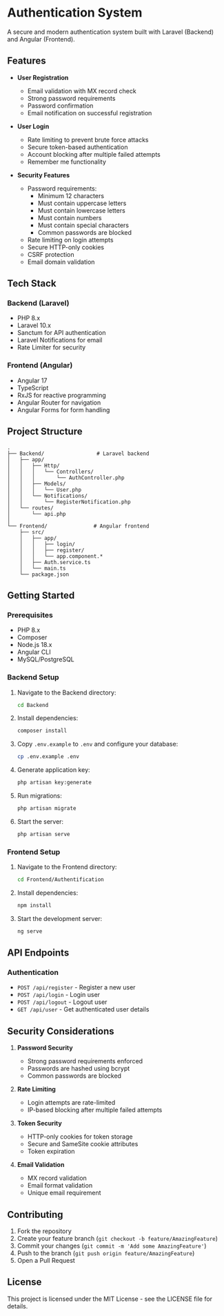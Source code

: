 # Authentication System

A secure and modern authentication system built with Laravel (Backend) and Angular (Frontend).

## Features

- **User Registration**
  - Email validation with MX record check
  - Strong password requirements
  - Password confirmation
  - Email notification on successful registration

- **User Login**
  - Rate limiting to prevent brute force attacks
  - Secure token-based authentication
  - Account blocking after multiple failed attempts
  - Remember me functionality

- **Security Features**
  - Password requirements:
    - Minimum 12 characters
    - Must contain uppercase letters
    - Must contain lowercase letters
    - Must contain numbers
    - Must contain special characters
    - Common passwords are blocked
  - Rate limiting on login attempts
  - Secure HTTP-only cookies
  - CSRF protection
  - Email domain validation

## Tech Stack

### Backend (Laravel)
- PHP 8.x
- Laravel 10.x
- Sanctum for API authentication
- Laravel Notifications for email
- Rate Limiter for security

### Frontend (Angular)
- Angular 17
- TypeScript
- RxJS for reactive programming
- Angular Router for navigation
- Angular Forms for form handling

## Project Structure

```
.
├── Backend/                 # Laravel backend
│   ├── app/
│   │   ├── Http/
│   │   │   └── Controllers/
│   │   │       └── AuthController.php
│   │   ├── Models/
│   │   │   └── User.php
│   │   └── Notifications/
│   │       └── RegisterNotification.php
│   └── routes/
│       └── api.php
│
└── Frontend/               # Angular frontend
    ├── src/
    │   ├── app/
    │   │   ├── login/
    │   │   ├── register/
    │   │   └── app.component.*
    │   ├── Auth.service.ts
    │   └── main.ts
    └── package.json
```

## Getting Started

### Prerequisites
- PHP 8.x
- Composer
- Node.js 18.x
- Angular CLI
- MySQL/PostgreSQL

### Backend Setup
1. Navigate to the Backend directory:
   ```bash
   cd Backend
   ```

2. Install dependencies:
   ```bash
   composer install
   ```

3. Copy `.env.example` to `.env` and configure your database:
   ```bash
   cp .env.example .env
   ```

4. Generate application key:
   ```bash
   php artisan key:generate
   ```

5. Run migrations:
   ```bash
   php artisan migrate
   ```

6. Start the server:
   ```bash
   php artisan serve
   ```

### Frontend Setup
1. Navigate to the Frontend directory:
   ```bash
   cd Frontend/Authentification
   ```

2. Install dependencies:
   ```bash
   npm install
   ```

3. Start the development server:
   ```bash
   ng serve
   ```

## API Endpoints

### Authentication
- `POST /api/register` - Register a new user
- `POST /api/login` - Login user
- `POST /api/logout` - Logout user
- `GET /api/user` - Get authenticated user details

## Security Considerations

1. **Password Security**
   - Strong password requirements enforced
   - Passwords are hashed using bcrypt
   - Common passwords are blocked

2. **Rate Limiting**
   - Login attempts are rate-limited
   - IP-based blocking after multiple failed attempts

3. **Token Security**
   - HTTP-only cookies for token storage
   - Secure and SameSite cookie attributes
   - Token expiration

4. **Email Validation**
   - MX record validation
   - Email format validation
   - Unique email requirement

## Contributing

1. Fork the repository
2. Create your feature branch (`git checkout -b feature/AmazingFeature`)
3. Commit your changes (`git commit -m 'Add some AmazingFeature'`)
4. Push to the branch (`git push origin feature/AmazingFeature`)
5. Open a Pull Request

## License

This project is licensed under the MIT License - see the LICENSE file for details. 